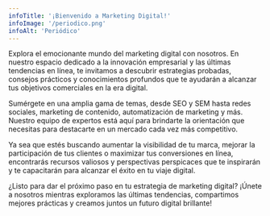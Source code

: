 ```yaml
---
infoTitle: '¡Bienvenido a Marketing Digital!'
infoImage: '/periodico.png'
infoAlt: 'Periódico'
---
```

Explora el emocionante mundo del marketing digital con nosotros. En
nuestro espacio dedicado a la innovación empresarial y las últimas
tendencias en línea, te invitamos a descubrir estrategias probadas,
consejos prácticos y conocimientos profundos que te ayudarán a alcanzar
tus objetivos comerciales en la era digital.

Sumérgete en una amplia gama de temas, desde SEO y SEM hasta redes
sociales, marketing de contenido, automatización de marketing y más.
Nuestro equipo de expertos está aquí para brindarte la orientación que
necesitas para destacarte en un mercado cada vez más competitivo.

Ya sea que estés buscando aumentar la visibilidad de tu marca, mejorar
la participación de tus clientes o maximizar tus conversiones en línea,
encontrarás recursos valiosos y perspectivas perspicaces que te
inspirarán y te capacitarán para alcanzar el éxito en tu viaje digital.

¿Listo para dar el próximo paso en tu estrategia de marketing digital?
¡Únete a nosotros mientras exploramos las últimas tendencias,
compartimos mejores prácticas y creamos juntos un futuro digital
brillante!